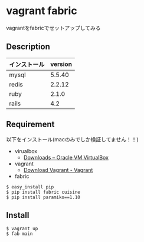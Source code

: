 vagrant fabric
====
vagrantをfabricでセットアップしてみる

## Description

| インストール | version |
|:-----------|:------------|
| mysql      |5.5.40|
| redis      |2.2.12|
| ruby       |2.1.0|
| rails      |4.2|

## Requirement

以下をインストール(macのみでしか検証してません！！)

- virualbox
  - [Downloads – Oracle VM VirtualBox](https://www.virtualbox.org/wiki/Downloads)
- vagrant
  - [Download Vagrant - Vagrant](https://www.vagrantup.com/downloads.html)
- fabric
```
$ easy_install pip
$ pip install fabric cuisine
$ pip install paramiko==1.10
```

## Install

```
$ vagrant up
$ fab main
```

